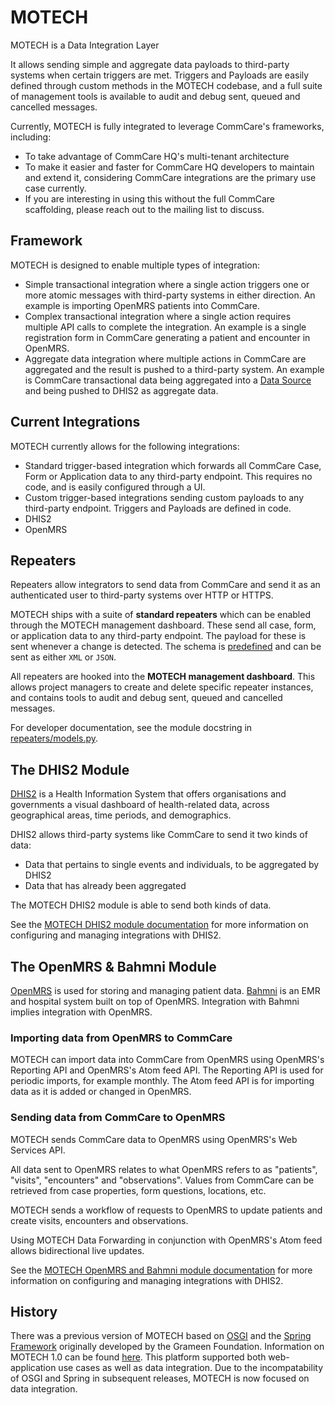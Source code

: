 MOTECH
======

MOTECH is a Data Integration Layer

It allows sending simple and aggregate data payloads to third-party
systems when certain triggers are met. Triggers and Payloads are easily
defined through custom methods in the MOTECH codebase, and a full suite
of management tools is available to audit and debug sent, queued and
cancelled messages.

Currently, MOTECH is fully integrated to leverage CommCare's frameworks,
including:

* To take advantage of CommCare HQ's multi-tenant architecture
* To make it easier and faster for CommCare HQ developers to maintain
and extend it, considering CommCare integrations are the primary use
case currently.
* If you are interesting in using this without the full CommCare
scaffolding, please reach out to the mailing list to discuss.


Framework
---------

MOTECH is designed to enable multiple types of integration:

* Simple transactional integration where a single action triggers one or
more atomic messages with third-party systems in either direction.  An
example is importing OpenMRS patients into CommCare.
* Complex transactional integration where a single action requires
multiple API calls to complete the integration.  An example is a single
registration form in CommCare generating a patient and encounter in
OpenMRS.
* Aggregate data integration where multiple actions in CommCare are
aggregated and the result is pushed to a third-party system.  An example
is CommCare transactional data being aggregated into a
[Data Source](../apps/userreports/README.md) and being pushed to DHIS2
as aggregate data.


Current Integrations
--------------------

MOTECH currently allows for the following integrations:

* Standard trigger-based integration which forwards all CommCare Case,
Form or Application data to any third-party endpoint. This requires no
code, and is easily configured through a UI.
* Custom trigger-based integrations sending custom payloads to any
third-party endpoint. Triggers and Payloads are defined in code.
* DHIS2
* OpenMRS


Repeaters
---------

Repeaters allow integrators to send data from CommCare and send it as an
authenticated user to third-party systems over HTTP or HTTPS.

MOTECH ships with a suite of **standard repeaters** which can be enabled
through the MOTECH management dashboard. These send all case, form, or
application data to any third-party endpoint. The payload for these is
sent whenever a change is detected. The schema is
[predefined](https://confluence.dimagi.com/pages/viewpage.action?pageId=12224128)
and can be sent as either `XML` or `JSON`.

All repeaters are hooked into the **MOTECH management dashboard**. This
allows project managers to create and delete specific repeater
instances, and contains tools to audit and debug sent, queued and
cancelled messages.

For developer documentation, see the module docstring in
[repeaters/models.py](./repeaters/models.py).


The DHIS2 Module
----------------

[DHIS2](https://www.dhis2.org/) is a Health Information System that
offers organisations and governments a visual dashboard of
health-related data, across geographical areas, time periods, and
demographics.

DHIS2 allows third-party systems like CommCare to send it two kinds of
data:

* Data that pertains to single events and individuals, to be aggregated
by DHIS2
* Data that has already been aggregated

The MOTECH DHIS2 module is able to send both kinds of data.

See the [MOTECH DHIS2 module documentation](./dhis2/README.md) for more
information on configuring and managing integrations with DHIS2.


The OpenMRS & Bahmni Module
---------------------------

[OpenMRS](https://openmrs.org/) is used for storing and managing patient
data. [Bahmni](https://www.bahmni.org/) is an EMR and hospital system
built on top of OpenMRS. Integration with Bahmni implies integration
with OpenMRS.

### Importing data from OpenMRS to CommCare

MOTECH can import data into CommCare from OpenMRS using OpenMRS's
Reporting API and OpenMRS's Atom feed API. The Reporting API is used for
periodic imports, for example monthly. The Atom feed API is for
importing data as it is added or changed in OpenMRS.

### Sending data from CommCare to OpenMRS

MOTECH sends CommCare data to OpenMRS using OpenMRS's Web Services API.

All data sent to OpenMRS relates to what OpenMRS refers to as
"patients", "visits", "encounters" and "observations". Values from
CommCare can be retrieved from case properties, form questions,
locations, etc.

MOTECH sends a workflow of requests to OpenMRS to update patients and
create visits, encounters and observations.

Using MOTECH Data Forwarding in conjunction with OpenMRS's Atom feed
allows bidirectional live updates.

See the [MOTECH OpenMRS and Bahmni module documentation](./openmrs/docs/index.rst)
for more information on configuring and managing integrations with DHIS2.


History
-------

There was a previous version of MOTECH based on
[OSGI](https://www.osgi.org/) and the
[Spring Framework](https://projects.spring.io/spring-framework/)
originally developed by the Grameen Foundation.  Information on MOTECH
1.0 can be found [here](http://docs.motechproject.org/en/latest/). This
platform supported both web-application use cases as well as data
integration.  Due to the incompatability of OSGI and Spring in
subsequent releases, MOTECH is now focused on data integration.
